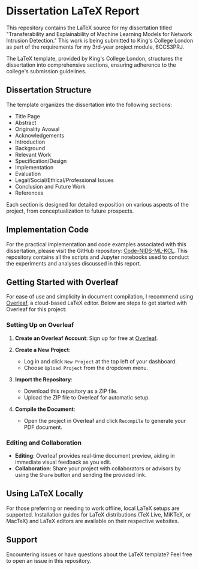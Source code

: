 # Dissertation LaTeX Report

This repository contains the LaTeX source for my dissertation titled "Transferability and Explainability of Machine Learning Models for Network Intrusion Detection." This work is being submitted to King's College London as part of the requirements for my 3rd-year project module, 6CCS3PRJ.

The LaTeX template, provided by King's College London, structures the dissertation into comprehensive sections, ensuring adherence to the college's submission guidelines.

## Dissertation Structure

The template organizes the dissertation into the following sections:

- Title Page
- Abstract
- Originality Avowal
- Acknowledgements
- Introduction
- Background
- Relevant Work
- Specification/Design
- Implementation
- Evaluation
- Legal/Social/Ethical/Professional Issues
- Conclusion and Future Work
- References

Each section is designed for detailed exposition on various aspects of the project, from conceptualization to future prospects.

## Implementation Code

For the practical implementation and code examples associated with this dissertation, please visit the GitHub repository: [Code-NIDS-ML-KCL](https://github.com/bedair81/Code-NIDS-ML-KCL). This repository contains all the scripts and Jupyter notebooks used to conduct the experiments and analyses discussed in this report.


## Getting Started with Overleaf

For ease of use and simplicity in document compilation, I recommend using [Overleaf](https://www.overleaf.com), a cloud-based LaTeX editor. Below are steps to get started with Overleaf for this project:

### Setting Up on Overleaf

1. **Create an Overleaf Account**: Sign up for free at [Overleaf](https://www.overleaf.com/signup).

2. **Create a New Project**:
   - Log in and click `New Project` at the top left of your dashboard.
   - Choose `Upload Project` from the dropdown menu.

3. **Import the Repository**:
   - Download this repository as a ZIP file.
   - Upload the ZIP file to Overleaf for automatic setup.

4. **Compile the Document**:
   - Open the project in Overleaf and click `Recompile` to generate your PDF document.

### Editing and Collaboration

- **Editing**: Overleaf provides real-time document preview, aiding in immediate visual feedback as you edit.
- **Collaboration**: Share your project with collaborators or advisors by using the `Share` button and sending the provided link.

## Using LaTeX Locally

For those preferring or needing to work offline, local LaTeX setups are supported. Installation guides for LaTeX distributions (TeX Live, MiKTeX, or MacTeX) and LaTeX editors are available on their respective websites.

## Support

Encountering issues or have questions about the LaTeX template? Feel free to open an issue in this repository.
